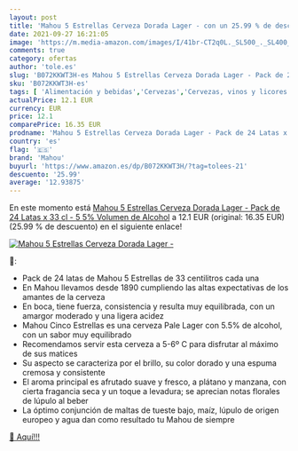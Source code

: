 ```yaml
---
layout: post
title: 'Mahou 5 Estrellas Cerveza Dorada Lager - con un 25.99 % de descuento'
date: 2021-09-27 16:21:05
image: 'https://m.media-amazon.com/images/I/41br-CT2q0L._SL500_._SL400_.jpg'
comments: true
category: ofertas
author: 'tole.es'
slug: 'B072KKWT3H-es Mahou 5 Estrellas Cerveza Dorada Lager - Pack de 24 Latas...'
sku: 'B072KKWT3H-es'
tags: [ 'Alimentación y bebidas','Cervezas','Cervezas, vinos y licores','cerveza','mahou', ]
actualPrice: 12.1 EUR
currency: EUR
price: 12.1
comparePrice: 16.35 EUR
prodname: 'Mahou 5 Estrellas Cerveza Dorada Lager - Pack de 24 Latas x 33 cl - 5 5% Volumen de Alcohol'
country: 'es'
flag: '🇪🇸'
brand: 'Mahou'
buyurl: 'https://www.amazon.es/dp/B072KKWT3H/?tag=tolees-21'
descuento: '25.99'
average: '12.93875'
---
```


En este momento está [Mahou 5 Estrellas Cerveza Dorada Lager - Pack de 24 Latas x 33 cl - 5 5% Volumen de Alcohol](https://www.amazon.es/dp/B072KKWT3H/?tag=tolees-21) a 12.1 EUR (original: 16.35 EUR) (25.99 %  de descuento) en el siguiente enlace!

[![Mahou 5 Estrellas Cerveza Dorada Lager -](https://m.media-amazon.com/images/I/41br-CT2q0L._SL500_._SL400_.jpg)](https://www.amazon.es/dp/B072KKWT3H/?tag=tolees-21)

🔎:

- Pack de 24 latas de Mahou 5 Estrellas de 33 centilitros cada una
- En Mahou llevamos desde 1890 cumpliendo las altas expectativas de los amantes de la cerveza
- En boca, tiene fuerza, consistencia y resulta muy equilibrada, con un amargor moderado y una ligera acidez
- Mahou Cinco Estrellas es una cerveza Pale Lager con 5.5% de alcohol, con un sabor muy equilibrado
- Recomendamos servir esta cerveza a 5-6º C para disfrutar al máximo de sus matices
- Su aspecto se caracteriza por el brillo, su color dorado y una espuma cremosa y consistente
- El aroma principal es afrutado suave y fresco, a plátano y manzana, con cierta fragancia seca y un toque a levadura; se aprecian notas florales de lúpulo al beber
- La óptimo conjunción de maltas de tueste bajo, maíz, lúpulo de origen europeo y agua dan como resultado tu Mahou de siempre

[🛒 Aquí!!!](https://www.amazon.es/dp/B072KKWT3H/?tag=tolees-21)

